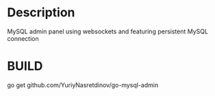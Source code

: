 Description
==============

MySQL admin panel using websockets and featuring persistent MySQL connection

BUILD
=======
go get github.com/YuriyNasretdinov/go-mysql-admin
